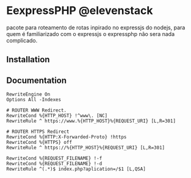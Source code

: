 # EexpressPHP @elevenstack

pacote para roteamento de rotas inpirado no expressjs do nodejs, para quem é familiarizado com o expressjs o expressphp não sera nada complicado.

## Installation


## Documentation
````
RewriteEngine On
Options All -Indexes

# ROUTER WWW Redirect.
RewriteCond %{HTTP_HOST} !^www\. [NC]
RewriteRule ^ https://www.%{HTTP_HOST}%{REQUEST_URI} [L,R=301]

# ROUTER HTTPS Redirect
RewriteCond %{HTTP:X-Forwarded-Proto} !https
RewriteCond %{HTTPS} off
RewriteRule ^ https://%{HTTP_HOST}%{REQUEST_URI} [L,R=301]

RewriteCond %{REQUEST_FILENAME} !-f
RewriteCond %{REQUEST_FILENAME} !-d
RewriteRule ^(.*)$ index.php?aplication=/$1 [L,QSA]
````